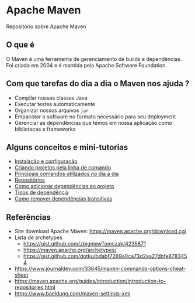 # Apache Maven
Repositório sobre Apache Maven

## O que é 
O Maven é uma ferramenta de gerenciamento de builds e dependências. Foi criada em 2004 e é mantida pela Apache Software Foundation.

## Com que tarefas do dia a dia o Maven nos ajuda ?

 - Compilar nossas classes Java
 - Executar testes automaticamente
 - Organizar nossos arquivos `jar`
 - Empacotar o software no formato necessário para seu deployment
 - Gerenciar as dependências que temos em nossa aplicação como bibliotecas e frameworks

## Alguns conceitos e mini-tutorias
- [Instalação e configuração](instalacao_configuracao.md)
- [Criando projetos pela linha de comando](criando_projetos.md)
- [Principais comandos utilizados no dia a dia](principais_comandos.md)
- [Repositórios](repositorios.md)
- [Como adicionar dependências ao projeto](adicionar_dependencias.md)
- [Tipos de dependência](tipos_de_dependencia.md)
- [Como remover dependências transitivas](como_remover_dependencias_transitivas.md)


## Referências
- Site download Apache Maven: https://maven.apache.org/download.cgi
- Lista de archetypes
	- https://gist.github.com/zbigniewTomczak/4235871
	- https://maven.apache.org/archetypes/
	- https://gist.github.com/dotku/bdabf7269a0ca73d2aa27dbfe8783454
- https://www.journaldev.com/33645/maven-commands-options-cheat-sheet
- https://maven.apache.org/guides/introduction/introduction-to-repositories.html
- https://www.baeldung.com/maven-settings-xml
